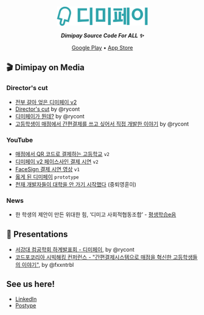 <p align="center">
  <picture>
    <source media="(prefers-color-scheme: dark)" srcset="/profile/assets/logo-white.svg" height="50px">
    <img alt="dimipay logo" src="/profile/assets/logo-main-1.svg" height="50px">
  </picture>
  <p align="center"><b><i>Dimipay Source Code For ALL ✨</i></b></p>
  <div align="center">
    <a href="https://play.google.com/store/apps/details/%EB%94%94%EB%AF%B8%ED%8E%98%EC%9D%B4?id=com.develop.dimipay">Google Play</a>&#9;&#149;&#9;<a href="https://apps.apple.com/ph/app/%EB%94%94%EB%AF%B8%ED%8E%98%EC%9D%B4/id1642292289">App Store</a>
  </div>
</p>

## 🎬 Dimipay on Media

### Director's cut

- [전부 갈아 엎은 디미페이 v2](https://posty.pe/a1b77a)
- [Director's cut](https://github.com/orgs/dimipay/discussions/1) by @rycont
- [디미페이가 뭔데?](https://tilnote.io/pages/64947f56d15b21c6b91c9e09) by @rycont
- [고등학생이 매점에서 간편결제를 쓰고 싶어서 직접 개발한 이야기](https://news.hada.io/topic?id=10280) by @rycont

### YouTube

- [매점에서 QR 코드로 결제하는 고등학교](https://www.youtube.com/shorts/gUd2R12QW1Y) `v2`
- [디미페이 v2 페이스사인 결제 시연](https://www.youtube.com/shorts/FprMNDA_71Y) `v2`
- [FaceSign 결제 시연 영상](https://youtu.be/3OE62cBS8rs?si=20ldYyG2Fl0lnRoj) `v1`
- [옳게 된 디미페이](https://youtube.com/shorts/9cmtrsTB9UM?si=4-E8YrFJ8OSNYyIJ) `prototype`
- [천재 개발자들이 대학을 안 가기 시작했다](https://www.youtube.com/watch?v=zYBYLbolEgI) (중퇴영훈이)

### News

- 한 학생의 제안이 만든 위대한 힘, ‘디미고 사회적협동조합’ - [평생학습e음](https://e-eum.net/focus/?idx=13553300&bmode=view)

## 📜 Presentations

- [서강대 컴공학회 하계발표회 - 디미페이](https://github.com/dimipay/.github/tree/main/presentations/%EC%84%9C%EA%B0%95%EB%8C%80%20%EC%BB%B4%EA%B3%B5%ED%95%99%ED%9A%8C%20%ED%95%98%EA%B3%84%EB%B0%9C%ED%91%9C%ED%9A%8C%20-%20%EB%94%94%EB%AF%B8%ED%8E%98%EC%9D%B4), by @rycont
- [코드포코리아 시빅해킹 컨퍼런스 - "간편결제시스템으로 매점을 혁신한 고등학생들의 이야기"](https://github.com/dimipay/.github/blob/main/presentations/코포코%20시빅해킹%20컨퍼런스/간편결제시스템으로%20매점을%20혁신한%20고등학생들의%20이야기.pdf), by @fxxntrbl

## See us here!

- [LinkedIn](https://www.linkedin.com/company/100111619)
- [Postype](https://www.postype.com/@dimipay)
